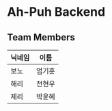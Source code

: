 # Ah-Puh Backend

## Team Members

| 닉네임 | 이름   |
| ------ | ------ |
| 보노   | 엄기훈 |
| 해리   | 천현우 |
| 제리   | 박윤혜 |
